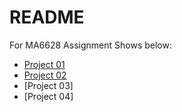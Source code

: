 # README 
For MA6628 Assignment
Shows below:

- [Project 01](https://github.com/TianrunY/MA6628-Assignments/blob/master/Prj01.ipynb) 
- [Project 02](https://github.com/TianrunY/MA6628-Assignments/blob/master/Prj02.ipynb) 
- [Project 03]
- [Project 04]
